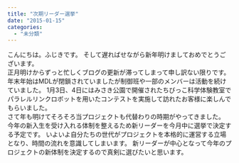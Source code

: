 ```yaml
---
title: "次期リーダー選挙"
date: "2015-01-15"
categories: 
  - "未分類"
---
```


こんにちは。ふじきです。 そして遅ればせながら新年明けましておめでとうございます。  
正月明けからずっと忙しくブログの更新が滞ってしまって申し訳ない限りです。 年末年始はMDLが閉鎖されていましたが制御班や一部のメンバーは活動を続けていました。 1月3日、4日にはみさき公園で開催されたちびっこ科学体験教室でパラレルリンクロボットを用いたコンテストを実施して訪れたお客様に楽しんでもらいました。  
さて年も明けてそろそろ当プロジェクトも代替わりの時期がやってきました。 今年の新入生を受け入れる体制を整えるため新リーダーを今月中に選挙で決定する予定です。 いよいよ自分たちの世代がプロジェクトを本格的に運営する立場となり、時間の流れを意識してしまいます。 新リーダーが中心となって今年のプロジェクトの新体制を決定するので真剣に選びたいと思います。
